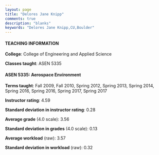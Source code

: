 ```yaml
---
layout: page
title: "Delores Jane Knipp" 
comments: true
description: "blanks"
keywords: "Delores Jane Knipp,CU,Boulder"
---
```

<head>
<script src="https://ajax.googleapis.com/ajax/libs/jquery/2.1.3/jquery.min.js"></script>
<script src="https://dl.dropboxusercontent.com/s/pc42nxpaw1ea4o9/highcharts.js?dl=0"></script>
<!-- <script src="../assets/js/highcharts.js"></script> -->
<style type="text/css">@font-face {
	font-family: "Bebas Neue";
	src: url(https://www.filehosting.org/file/details/544349/BebasNeue Regular.otf) format("opentype");
	}
	h1.Bebas { 
		font-family: "Bebas Neue", Verdana, Tahoma;
	}
</style>
</head>
	   
#### TEACHING INFORMATION

**College**: College of Engineering and Applied Science

**Classes taught**: ASEN 5335

#### ASEN 5335: Aerospace Environment

**Terms taught**: Fall 2009, Fall 2010, Spring 2012, Spring 2013, Spring 2014, Spring 2016, Spring 2016, Spring 2017, Spring 2017

**Instructor rating**: 4.59

**Standard deviation in instructor rating**: 0.28

**Average grade** (4.0 scale): 3.56

**Standard deviation in grades** (4.0 scale): 0.13

**Average workload** (raw): 3.57

**Standard deviation in workload** (raw): 0.32

